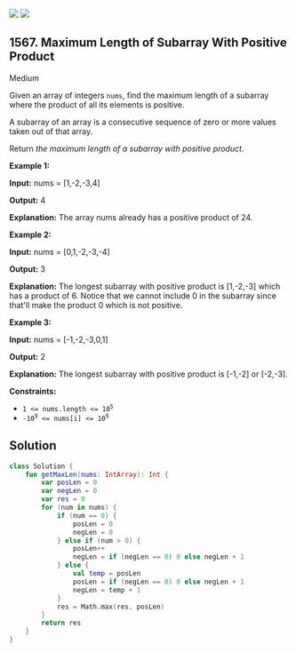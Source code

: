 [![](https://img.shields.io/github/stars/javadev/LeetCode-in-Kotlin?label=Stars&style=flat-square)](https://github.com/javadev/LeetCode-in-Kotlin)
[![](https://img.shields.io/github/forks/javadev/LeetCode-in-Kotlin?label=Fork%20me%20on%20GitHub%20&style=flat-square)](https://github.com/javadev/LeetCode-in-Kotlin/fork)

## 1567\. Maximum Length of Subarray With Positive Product

Medium

Given an array of integers `nums`, find the maximum length of a subarray where the product of all its elements is positive.

A subarray of an array is a consecutive sequence of zero or more values taken out of that array.

Return _the maximum length of a subarray with positive product_.

**Example 1:**

**Input:** nums = [1,-2,-3,4]

**Output:** 4

**Explanation:** The array nums already has a positive product of 24.

**Example 2:**

**Input:** nums = [0,1,-2,-3,-4]

**Output:** 3

**Explanation:** The longest subarray with positive product is [1,-2,-3] which has a product of 6. Notice that we cannot include 0 in the subarray since that'll make the product 0 which is not positive.

**Example 3:**

**Input:** nums = [-1,-2,-3,0,1]

**Output:** 2

**Explanation:** The longest subarray with positive product is [-1,-2] or [-2,-3].

**Constraints:**

*   <code>1 <= nums.length <= 10<sup>5</sup></code>
*   <code>-10<sup>9</sup> <= nums[i] <= 10<sup>9</sup></code>

## Solution

```kotlin
class Solution {
    fun getMaxLen(nums: IntArray): Int {
        var posLen = 0
        var negLen = 0
        var res = 0
        for (num in nums) {
            if (num == 0) {
                posLen = 0
                negLen = 0
            } else if (num > 0) {
                posLen++
                negLen = if (negLen == 0) 0 else negLen + 1
            } else {
                val temp = posLen
                posLen = if (negLen == 0) 0 else negLen + 1
                negLen = temp + 1
            }
            res = Math.max(res, posLen)
        }
        return res
    }
}
```